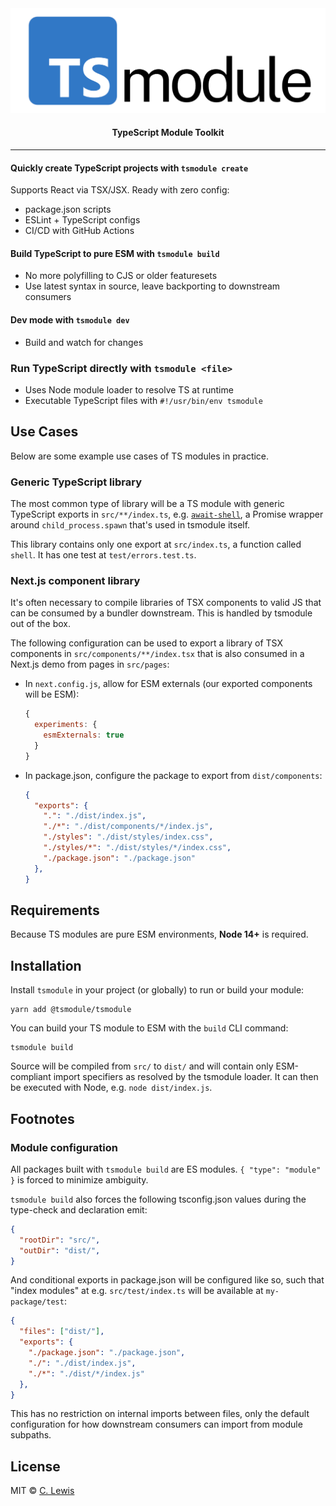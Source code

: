 <div align="center">
  <img src="tsmodule.png">
  <h4>TypeScript Module Toolkit</h4>
</div>

---

#### Quickly create TypeScript projects with **`tsmodule create`**

Supports React via TSX/JSX. Ready with zero config:

  - package.json scripts
  - ESLint + TypeScript configs
  - CI/CD with GitHub Actions

#### Build TypeScript to pure ESM with **`tsmodule build`**

  - No more polyfilling to CJS or older featuresets
  - Use latest syntax in source, leave backporting to downstream consumers

#### Dev mode with **`tsmodule dev`**

  - Build and watch for changes

### Run TypeScript directly with **`tsmodule <file>`**

  - Uses Node module loader to resolve TS at runtime
  - Executable TypeScript files with `#!/usr/bin/env tsmodule`

## Use Cases

Below are some example use cases of TS modules in practice.

### Generic TypeScript library

The most common type of library will be a TS module with generic TypeScript
exports in `src/**/index.ts`, e.g.
[`await-shell`](https://github.com/ctjlewis/await-shell), a Promise wrapper
around `child_process.spawn` that's used in tsmodule itself.

This library contains only one export at `src/index.ts`, a function called
`shell`. It has one test at `test/errors.test.ts`.

### Next.js component library

It's often necessary to compile libraries of TSX components to valid JS that can
be consumed by a bundler downstream.  This is handled by tsmodule out of the
box.

The following configuration can be used to export a library of TSX components in
`src/components/**/index.tsx` that is also consumed in a Next.js demo from pages
in `src/pages`:

- In `next.config.js`, allow for ESM externals (our exported components will be
  ESM):

    ```js
    { 
      experiments: { 
        esmExternals: true 
      } 
    }
    ```

- In package.json, configure the package to export from `dist/components`:

    ```json
    {
      "exports": {
        ".": "./dist/index.js",
        "./*": "./dist/components/*/index.js",
        "./styles": "./dist/styles/index.css",
        "./styles/*": "./dist/styles/*/index.css",
        "./package.json": "./package.json"
      },
    }
    ```

## Requirements

Because TS modules are pure ESM environments, **Node 14+** is required.

## Installation

Install `tsmodule` in your project (or globally) to run or build your module:

```shell
yarn add @tsmodule/tsmodule
```

You can build your TS module to ESM with the `build` CLI command:

```shell
tsmodule build
```

Source will be compiled from `src/` to `dist/` and will contain only
ESM-compliant import specifiers as resolved by the tsmodule loader. It can then
be executed with Node, e.g. `node dist/index.js`.

## Footnotes

### Module configuration

All packages built with `tsmodule build` are ES modules. `{ "type": "module" }`
is forced to minimize ambiguity.

`tsmodule build` also forces the following tsconfig.json values during the
type-check and declaration emit:

```json
{
  "rootDir": "src/",
  "outDir": "dist/",
}
```

And conditional exports in package.json will be configured like so, such that
"index modules" at e.g. `src/test/index.ts` will be available at
`my-package/test`:

```json
{
  "files": ["dist/"],
  "exports": {
    "./package.json": "./package.json",
    "./": "./dist/index.js",
    "./*": "./dist/*/index.js"
  },
}
```

This has no restriction on internal imports between files, only the default
configuration for how downstream consumers can import from module subpaths.

## License

MIT © [C. Lewis](https://ctjlewis.com)
